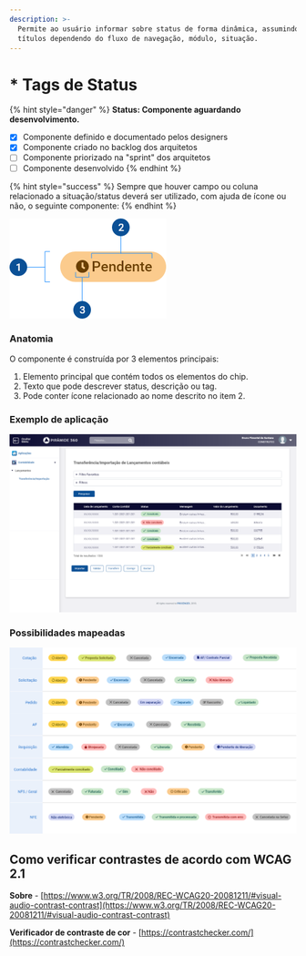 ```yaml
---
description: >-
  Permite ao usuário informar sobre status de forma dinâmica, assumindo diversos
  títulos dependendo do fluxo de navegação, módulo, situação.
---
```


# \* Tags de Status

{% hint style="danger" %}
**Status: Componente aguardando desenvolvimento.**

* [x] Componente definido e documentado pelos designers
* [x] Componente criado no backlog dos arquitetos
* [ ] Componente priorizado na "sprint" dos arquitetos
* [ ] Componente desenvolvido
{% endhint %}

{% hint style="success" %}
Sempre que houver campo ou coluna relacionado a situação/status deverá ser utilizado, com ajuda de ícone ou não, o seguinte componente:
{% endhint %}

![As cores devem respeitar as regras de contraste atendo ao nível AA pelo menos.](<../.gitbook/assets/Grupo 1848.png>)

### Anatomia

O componente é construída por 3 elementos principais:

1. Elemento principal que contém todos os elementos do chip.
2. Texto que pode descrever status, descrição ou tag.
3. Pode conter ícone relacionado ao nome descrito no item 2.

### Exemplo de aplicação

![](<../.gitbook/assets/Importação-transferência – 10.png>)

### Possibilidades mapeadas

![](<../.gitbook/assets/Grupo 1843.png>)

## Como verificar contrastes de acordo com WCAG 2.1

**Sobre** - [https://www.w3.org/TR/2008/REC-WCAG20-20081211/#visual-audio-contrast-contrast](https://www.w3.org/TR/2008/REC-WCAG20-20081211/#visual-audio-contrast-contrast)

**Verificador de contraste de cor** - [https://contrastchecker.com/](https://contrastchecker.com/)

